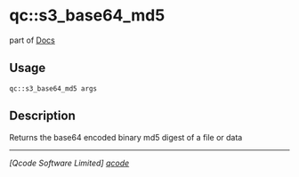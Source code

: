 qc::s3_base64_md5
=================

part of [Docs](../index.md)

Usage
-----
`qc::s3_base64_md5 args`

Description
-----------
Returns the base64 encoded binary md5 digest of a file or data

----------------------------------
*[Qcode Software Limited] [qcode]*

[qcode]: http://www.qcode.co.uk "Qcode Software"